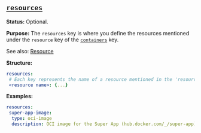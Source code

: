 <a href="#heading--resources"><h2 id="heading--resources">`resources`</h2></a>

**Status:** Optional.

**Purpose:** The `resources` key is where you define the resources mentioned
under the `resource` key of the [`containers`](#heading--containers) key.

See also: [Resource](https://juju.is/docs/sdk/about-resources)

**Structure:** 

```yaml
resources:
 # Each key represents the name of a resource mentioned in the 'resource' subkey of the 'containers' key.
 <resource name>: {...}
```

**Examples:**

```yaml
resources:
 super-app-image:
  type: oci-image
  description: OCI image for the Super App (hub.docker.com/_/super-app)
```
